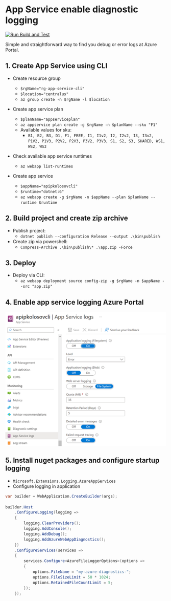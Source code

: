 # App Service enable diagnostic logging

[![Run Build and Test](https://github.com/kolosovpetro/AppServiceLogging.AZ204/actions/workflows/run-build-and-test-dotnet.yml/badge.svg)](https://github.com/kolosovpetro/AppServiceLogging.AZ204/actions/workflows/run-build-and-test-dotnet.yml)

Simple and straightforward way to find you debug or error logs at Azure Portal.

## 1. Create App Service using CLI

- Create resource group
    - `$rgName="rg-app-service-cli"`
    - `$location="centralus"`
    - `az group create -n $rgName -l $location`

- Create app service plan
    - `$planName="appserviceplan"`
    - `az appservice plan create -g $rgName -n $planName --sku "F1"`
    - Available values for sku:
        - `B1, B2, B3, D1, F1, FREE, I1, I1v2, I2, I2v2, I3, I3v2, P1V2, P1V3, P2V2, P2V3, P3V2, P3V3, S1, S2, S3, SHARED, WS1, WS2, WS3`

- Check available app service runtimes
    - `az webapp list-runtimes`

- Create app service
    - `$appName="apipkolosovcli"`
    - `$runtime="dotnet:6"`
    - `az webapp create -g $rgName -n $appName --plan $planName --runtime $runtime`

## 2. Build project and create zip archive

- Publish project:
    - `dotnet publish --configuration Release --output .\bin\publish`
- Create zip via powershell:
    - `Compress-Archive .\bin\publish\* .\app.zip -Force`

## 3. Deploy

- Deploy via CLI:
    - `az webapp deployment source config-zip -g $rgName -n $appName --src "app.zip"`

## 4. Enable app service logging Azure Portal

![enable-logging-portal](./img/01_enable_app_service_logging_portal.PNG)

## 5. Install nuget packages and configure startup logging

- `Microsoft.Extensions.Logging.AzureAppServices`
- Configure logging in application

```csharp
var builder = WebApplication.CreateBuilder(args);

builder.Host
    .ConfigureLogging(logging =>
    {
        logging.ClearProviders();
        logging.AddConsole();
        logging.AddDebug();
        logging.AddAzureWebAppDiagnostics();
    })
    .ConfigureServices(services =>
    {
        services.Configure<AzureFileLoggerOptions>(options =>
        {
            options.FileName = "my-azure-diagnostics-";
            options.FileSizeLimit = 50 * 1024;
            options.RetainedFileCountLimit = 5;
        });
    });
```


